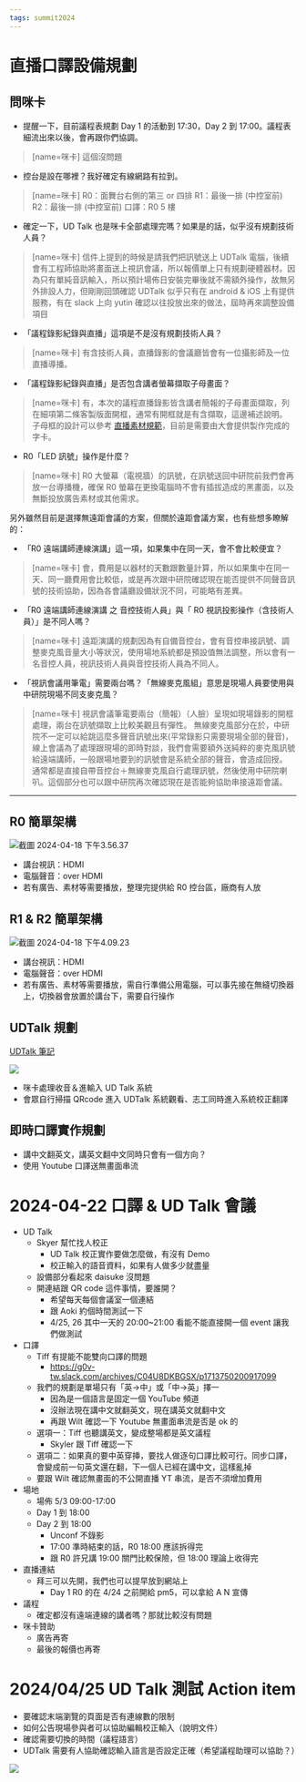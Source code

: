 ```yaml
---
tags: summit2024
---
```


# 直播口譯設備規劃

## 問咪卡

* 提醒一下，目前議程表規劃 Day 1 的活動到 17:30，Day 2 到 17:00。議程表細流出來以後，會再跟你們協調。
> [name=咪卡]
這個沒問題


* 控台是設在哪裡？我好確定有線網路有拉到。
> [name=咪卡]
 R0：面舞台右側的第三 or 四排
 R1：最後一排 (中控室前)
 R2：最後一排 (中控室前)
 口譯：R0 5 樓

* 確定一下，UD Talk 也是咪卡全部處理完嗎？如果是的話，似乎沒有規劃技術人員？
> [name=咪卡]
信件上提到的時候是請我們把訊號送上 UDTalk 電腦，後續會有工程師協助將畫面送上視訊會議，所以報價單上只有規劃硬體器材。因為只有單純音訊輸入，所以預計場佈日安裝完畢後就不需額外操作，故無另外排設人力，但剛剛回頭確認 UDTalk 似乎只有在 android & iOS 上有提供服務，有在 slack 上向 yutin 確認以往投放出來的做法，屆時再來調整設備項目

* 「議程錄影紀錄與直播」這項是不是沒有規劃技術人員？
> [name=咪卡]
有含技術人員，直播錄影的會議廳皆會有一位攝影師及一位直播導播。
* 「議程錄影紀錄與直播」是否包含講者螢幕擷取子母畫面？
> [name=咪卡]
有，本次的議程直播錄影皆含講者簡報的子母畫面擷取，列在細項第二條客製版面開框，通常有開框就是有含擷取，這邊補述說明。
子母框的設計可以參考 [直播素材規範](https://drive.google.com/file/d/1fSlmDYD2Kh1aDsPKcTKUV6Y24hMYxKYE/view?usp=sharing)，目前是需要由大會提供製作完成的字卡。
* R0「LED 訊號」操作是什麼？
> [name=咪卡]
R0 大螢幕（電視牆）的訊號，在訊號送回中研院前我們會再放一台導播機，確保 R0 螢幕在更換電腦時不會有插拔造成的黑畫面，以及無斷投放廣告素材或其他需求。

另外雖然目前是選擇無遠距會議的方案，但關於遠距會議方案，也有些想多瞭解的：

* 「R0 遠端講師連線演講」這一項，如果集中在同一天，會不會比較便宜？
> [name=咪卡]
會，費用是以器材的天數跟數量計算，所以如果集中在同一天、同一廳費用會比較低，或是再次跟中研院確認現在能否提供不同聲音訊號的技術協助，因為各會議廳設備狀況不同，可能略有差異。
* 「R0 遠端講師連線演講 之 音控技術人員」與「 R0 視訊投影操作（含技術人員）」是不同人嗎？
> [name=咪卡]
遠距演講的規劃因為有自備音控台，會有音控串接訊號、調整麥克風音量大小等狀況，使用場地系統都是預設值無法調整，所以會有一名音控人員，視訊技術人員與音控技術人員為不同人。
* 「視訊會議用筆電」需要兩台嗎？「無線麥克風組」意思是現場人員要使用與中研院現場不同支麥克風？
> [name=咪卡]
視訊會議筆電要兩台（簡報）（人臉）呈現如現場錄影的開框處理，兩台在訊號擷取上比較美觀且有彈性。
無線麥克風部分在於，中研院不一定可以給跳這麼多聲音訊號出來(平常錄影只需要現場全部的聲音)，線上會議為了處理跟現場的即時對談，我們會需要額外送純粹的麥克風訊號給遠端講師，一般跟場地要到的訊號會是系統全部的聲音，會造成回授。
通常都是直接自帶音控台＋無線麥克風自行處理訊號，然後使用中研院喇叭。這個部分也可以跟中研院再次確認現在是否能夠協助串接遠距會議。


---
## R0 簡單架構

![截圖 2024-04-18 下午3.56.37](https://hackmd.io/_uploads/HkmBzI0gC.png)

- 講台視訊：HDMI
- 電腦聲音：over HDMI
- 若有廣告、素材等需要播放，整理完提供給 R0 控台區，廠商有人放

## R1 & R2 簡單架構
![截圖 2024-04-18 下午4.09.23](https://hackmd.io/_uploads/SJ-rHLAeR.png)

- 講台視訊：HDMI
- 電腦聲音：over HDMI
- 若有廣告、素材等需要播放，需自行準備公用電腦，可以事先接在無縫切換器上，切換器會放置於講台下，需要自行操作

## UDTalk 規劃
[UDTalk 筆記](https://g0v.hackmd.io/@Pno233SAS8G5UfL5OvSRmA/B1Qmv34Ta)

![](https://s3-ap-northeast-1.amazonaws.com/g0v-hackmd-images/uploads/upload_752e9b6d2725cf30be74a2436029a2a7.png)

- 咪卡處理收音＆進輸入 UD Talk 系統
- 會眾自行掃描 QRcode 進入 UDTalk 系統觀看、志工同時進入系統校正翻譯

## 即時口譯實作規劃
- 講中文翻英文，講英文翻中文同時只會有一個方向？
- 使用 Youtube 口譯送無畫面串流

# 2024-04-22 口譯 & UD Talk 會議

- UD Talk
    - Skyer 幫忙找人校正
        - UD Talk 校正實作要做怎麼做，有沒有 Demo
        - 校正輸入的語音資料，如果有人做多少就盡量
    - 設備部分看起來 daisuke 沒問題
    - 開連結跟 QR code 這件事情，要誰開？
        - 希望每天每個會議室一個連結
        - 跟 Aoki 約個時間測試一下
        - 4/25, 26 其中一天的 20:00~21:00 看能不能直接開一個 event 讓我們做測試
- 口譯
    - Tiff 有提能不能雙向口譯的問題
        - https://g0v-tw.slack.com/archives/C04U8DKBGSX/p1713750200917099
    - 我們的規劃是單場只有「英->中」或「中->英」擇一
        - 因為是一個語言是固定一個 YouTube 頻道
        - 沒辦法現在講中文就翻英文，現在講英文就翻中文
        - 再跟 Wilt 確認一下 Youtube 無畫面串流是否是 ok 的
    - 選項一：Tiff 也聽講英文，變成整場都是英文議程
        - Skyler 跟 Tiff 確認一下
    - 選項二：如果真的要中英穿挿，要找人做逐句口譯比較可行。同步口譯，會變成前一句英文還在翻，下一個人已經在講中文，這樣亂掉
    - 要跟 Wilt 確認無畫面的不公開直播 YT 串流，是否不須增加費用
- 場地
    - 場佈 5/3 09:00-17:00
    - Day 1 到 18:00
    - Day 2 到 18:00
        - Unconf 不錄影
        - 17:00 準時結束的話，R0 18:00 應該拆得完
        - 跟 R0 許兄講 19:00 關門比較保險，但 18:00 理論上收得完 
- 直播連結
    - 拜三可以先開，我們也可以提早放到網站上
        - Day 1 R0 的在 4/24 之前開給 pm5，可以拿給 A N 宣傳
- 議程
    - 確定都沒有遠端連線的講者嗎？那就比較沒有問題
- 咪卡贊助
    - 廣告再寄
    - 最後的報價也再寄


# 2024/04/25 UD Talk 測試 Action item

- 要確認末端瀏覽的頁面是否有連線數的限制
- 如何公告現場參與者可以協助編輯校正輸入（說明文件）
- 確認需要切換的時間（議程語言）
- UDTalk 需要有人協助確認輸入語言是否設定正確（希望議程助理可以協助？）

![](https://s3-ap-northeast-1.amazonaws.com/g0v-hackmd-images/uploads/upload_9a1239aed3b35027aba8d46289a4b7c7.png)
